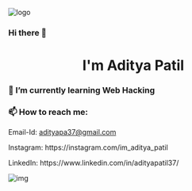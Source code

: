![logo](https://avatars.githubusercontent.com/u/59890155?v=4)
### Hi there 👋
<h1 align="center">I'm Aditya Patil</h1>
<h3>🌱 I’m currently learning Web Hacking</h3>
<h3>📫 How to reach me: </h3>
  <p>Email-Id: <a href="mailto:adityapa37@gmail.com">adityapa37@gmail.com</a></p>
  <p>Instagram: https://instagram.com/im_aditya_patil</p>
  <p>LinkedIn: https://www.linkedin.com/in/adityapatil37/</p>

![img](https://holopin.me/adityapatil37)
  
<!--
**adityapatil37/adityapatil37** is a ✨ _special_ ✨ repository because its `README.md` (this file) appears on your GitHub profile.

Here are some ideas to get you started:

- 🔭 I’m currently working on ...
- 🌱 I’m currently learning Bug Bounty Hunting
- 👯 I’m looking to collaborate on ...
- 🤔 I’m looking for help with ...
- 💬 Ask me about ...
- 📫 How to reach me: ...
- 😄 Pronouns: ...
- ⚡ Fun fact: ...
-->
